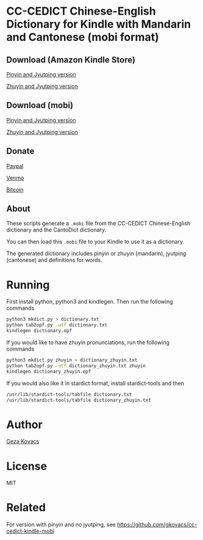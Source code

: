# CC-CEDICT Chinese-English Dictionary for Kindle with Mandarin and Cantonese (mobi format)

## Download (Amazon Kindle Store)

[Pinyin and Jyutping version](https://www.amazon.com/Chinese-English-Dictionary-Mandarin-Cantonese-Pronunciations-ebook/dp/B07MV9TJQB/)

[Zhuyin and Jyutping version](https://www.amazon.com/Chinese-English-Dictionary-Mandarin-Cantonese-Pronunciations-ebook/dp/B07MVF4NGF)

## Download (mobi)

[Pinyin and Jyutping version](https://github.com/gkovacs/cantodict-kindle-mobi/blob/master/dictionary.mobi)

[Zhuyin and Jyutping version](https://github.com/gkovacs/cantodict-kindle-mobi/blob/master/dictionary_zhuyin.mobi)

## Donate

[Paypal](https://www.paypal.me/gezak/5)

[Venmo](https://venmo.com/?txn=pay&recipients=gezak&amount=5.00&note=for%20Chinese-English%20Dictionary&audience=public)

[Bitcoin](https://www.gkovacs.com/bitcoin.html)

## About

These scripts generate a `.mobi` file from the CC-CEDICT Chinese-English dictionary and the CantoDict dictionary.

You can then load this `.mobi` file to your Kindle to use it as a dictionary.

The generated dictionary includes pinyin or zhuyin (mandarin), jyutping (cantonese) and definitions for words.

# Running

First install python, python3 and kindlegen. Then run the following commands

```bash
python3 mkdict.py > dictionary.txt
python tab2opf.py -utf dictionary.txt
kindlegen dictionary.opf
```

If you would like to have zhuyin pronunciations, run the following commands

```bash
python3 mkdict.py zhuyin > dictionary_zhuyin.txt
python tab2opf.py -utf dictionary_zhuyin.txt zhuyin
kindlegen dictionary_zhuyin.opf
```

If you would also like it in stardict format, install stardict-tools and then 

```bash
/usr/lib/stardict-tools/tabfile dictionary.txt
/usr/lib/stardict-tools/tabfile dictionary_zhuyin.txt
```

# Author

[Geza Kovacs](https://github.com/gkovacs)

# License

MIT

# Related

For version with pinyin and no jyutping, see https://github.com/gkovacs/cc-cedict-kindle-mobi

